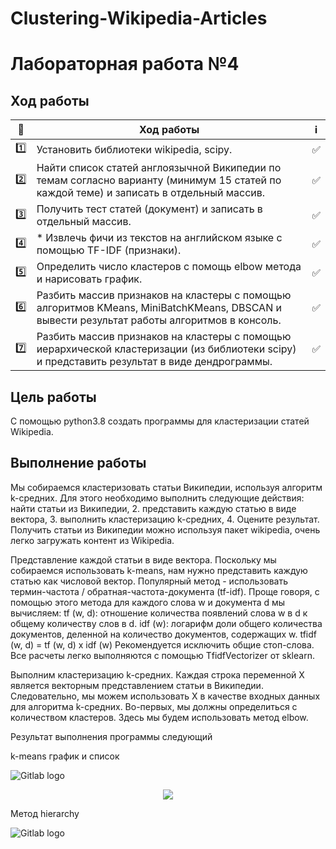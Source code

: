# Clustering-Wikipedia-Articles
# Лабораторная работа №4

Ход работы
-----------

| 🔢  | Ход работы   | ℹ️ |
| ------------- | ------------- |------------- |
| 1️⃣  | Установить библиотеки wikipedia, scipy.| ✅ |
| 2️⃣ | Найти список статей англоязычной Википедии по темам согласно варианту (минимум 15 статей по каждой теме) и записать в отдельный массив. |✅  |
| 3️⃣ | 	Получить тест статей (документ) и записать в отдельный массив.|✅  |
| 4️⃣ |*	Извлечь фичи из текстов на английском языке с помощью TF-IDF (признаки). |✅  |
| 5️⃣ | Определить число кластеров с помощь elbow метода и нарисовать график. |✅  |
| 6️⃣ | Разбить массив признаков на кластеры с помощью алгоритмов KMeans, MiniBatchKMeans, DBSCAN и вывести результат работы алгоритмов в консоль. |✅  |
| 7️⃣ | Разбить массив признаков на кластеры с помощью иерархической кластеризации (из библиотеки scipy) и представить результат в виде дендрограммы.|✅  |


Цель работы
------------
С помощью python3.8 создать программы для кластеризации статей Wikipedia.

Выполнение работы
-----------------

Мы собираемся кластеризовать статьи Википедии, используя алгоритм k-средних. Для этого необходимо выполнить следующие действия:
найти статьи из Википедии,
2. представить каждую статью в виде вектора,
3. выполнить кластеризацию k-средних,
4. Оцените результат.
Получить статьи из Википедии можно используя пакет wikipedia, очень легко загружать контент из Wikipedia.

Представление каждой статьи в виде вектора.
Поскольку мы собираемся использовать k-means, нам нужно представить каждую статью как числовой вектор. Популярный метод - использовать термин-частота / обратная-частота-документа (tf-idf). Проще говоря, с помощью этого метода для каждого слова w и документа d мы вычисляем:
tf (w, d): отношение количества появлений слова w в d к общему количеству слов в d.
idf (w): логарифм доли общего количества документов, деленной на количество документов, содержащих w.
tfidf (w, d) = tf (w, d) x idf (w)
Рекомендуется исключить общие стоп-слова. Все расчеты легко выполняются с помощью TfidfVectorizer от sklearn.

Выполним кластеризацию k-средних.
Каждая строка переменной X является векторным представлением статьи в Википедии. Следовательно, мы можем использовать X в качестве входных данных для алгоритма k-средних.
Во-первых, мы должны определиться с количеством кластеров. Здесь мы будем использовать метод elbow.

Результат выполнения программы следующий

k-means график и список

![Gitlab logo](https://bmstu.codes/MorozoFF/lr-4-opc/-/raw/master/g-H4jagE6Ds.jpg)

<p align="center">
  <img src="https://bmstu.codes/MorozoFF/lr-4-opc/-/raw/master/_-fzoGz5yo8.jpg" />
</p>


Метод hierarchy

![Gitlab logo](https://bmstu.codes/MorozoFF/lr-4-opc/-/raw/master/nQcsivJLEDM.jpg)

